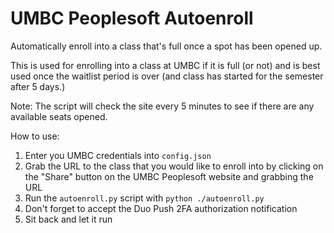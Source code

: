 # UMBC Peoplesoft Autoenroll
Automatically enroll into a class that's full once a spot has been opened up.

This is used for enrolling into a class at UMBC if it is full (or not) and is best used once the waitlist period is over (and class has started for the semester after 5 days.)

Note: The script will check the site every 5 minutes to see if there are any available seats opened.

How to use:
1. Enter you UMBC credentials into `config.json`
2. Grab the URL to the class that you would like to enroll into by clicking on the "Share" button on the UMBC Peoplesoft website and grabbing the URL
3. Run the `autoenroll.py` script with `python ./autoenroll.py`
4. Don't forget to accept the Duo Push 2FA authorization notification
5. Sit back and let it run
